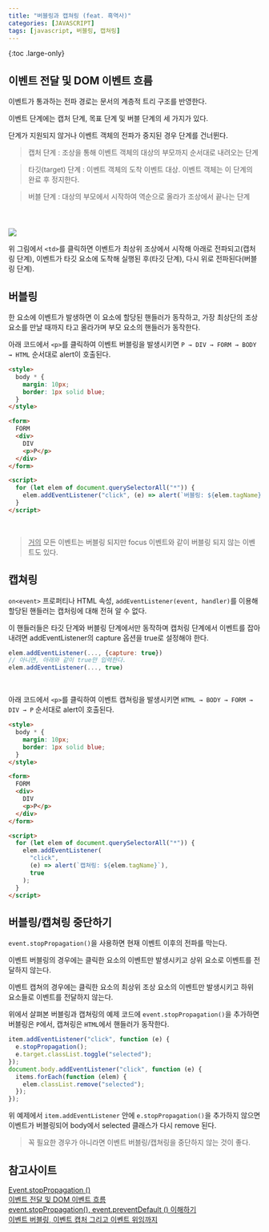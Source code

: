 ```yaml
---
title: "버블링과 캡쳐링 (feat. 흑역사)"
categories: [JAVASCRIPT]
tags: [javascript, 버블링, 캡쳐링]
---
```


{:toc .large-only}

## 이벤트 전달 및 DOM 이벤트 흐름

이벤트가 통과하는 전파 경로는 문서의 계층적 트리 구조를 반영한다.

이벤트 단계에는 캡처 단계, 목표 단계 및 버블 단계의 세 가지가 있다.

단계가 지원되지 않거나 이벤트 객체의 전파가 중지된 경우 단계를 건너뛴다.

> 캡처 단계 : 조상을 통해 이벤트 객체의 대상의 부모까지 순서대로 내려오는 단계

> 타깃(target) 단계 : 이벤트 객체의 도착 이벤트 대상. 이벤트 객체는 이 단계의 완료 후 정지한다.

> 버블 단계 : 대상의 부모에서 시작하여 역순으로 올라가 조상에서 끝나는 단계

<img src="https://www.w3.org/TR/DOM-Level-3-Events/images/eventflow.svg" style="margin-top: 40px">

<br/>

위 그림에서 `<td>`를 클릭하면 이벤트가 최상위 조상에서 시작해 아래로 전파되고(캡처링 단계), 이벤트가 타깃 요소에 도착해 실행된 후(타깃 단계), 다시 위로 전파된다(버블링 단계).

## 버블링

한 요소에 이벤트가 발생하면 이 요소에 할당된 핸들러가 동작하고, 가장 최상단의 조상 요소를 만날 때까지 타고 올라가며 부모 요소의 핸들러가 동작한다.

아래 코드에서 `<p>`를 클릭하여 이벤트 버블링을 발생시키면 `P → DIV → FORM → BODY → HTML` 순서대로 alert이 호출된다.

```html
<style>
  body * {
    margin: 10px;
    border: 1px solid blue;
  }
</style>

<form>
  FORM
  <div>
    DIV
    <p>P</p>
  </div>
</form>

<script>
  for (let elem of document.querySelectorAll("*")) {
    elem.addEventListener("click", (e) => alert(`버블링: ${elem.tagName}`));
  }
</script>
```

<br/>

> <u>거의</u> 모든 이벤트는 버블링 되지만 focus 이벤트와 같이 버블링 되지 않는 이벤트도 있다.

## 캡쳐링

`on<event>` 프로퍼티나 HTML 속성, `addEventListener(event, handler)`를 이용해 할당된 핸들러는 캡처링에 대해 전혀 알 수 없다.

이 핸들러들은 타깃 단계와 버블링 단계에서만 동작하며 캡처링 단계에서 이벤트를 잡아내려면 addEventListener의 capture 옵션을 true로 설정해야 한다.

```js
elem.addEventListener(..., {capture: true})
// 아니면, 아래와 같이 true만 입력한다.
elem.addEventListener(..., true)
```

<br/>

아래 코드에서 `<p>`를 클릭하여 이벤트 캡쳐링을 발생시키면 `HTML → BODY → FORM → DIV → P` 순서대로 alert이 호출된다.

```html
<style>
  body * {
    margin: 10px;
    border: 1px solid blue;
  }
</style>

<form>
  FORM
  <div>
    DIV
    <p>P</p>
  </div>
</form>

<script>
  for (let elem of document.querySelectorAll("*")) {
    elem.addEventListener(
      "click",
      (e) => alert(`캡쳐링: ${elem.tagName}`),
      true
    );
  }
</script>
```

## 버블링/캡쳐링 중단하기

`event.stopPropagation()`을 사용하면 현재 이벤트 이후의 전파를 막는다.

이벤트 버블링의 경우에는 클릭한 요소의 이벤트만 발생시키고 상위 요소로 이벤트를 전달하지 않는다.

이벤트 캡쳐의 경우에는 클릭한 요소의 최상위 조상 요소의 이벤트만 발생시키고 하위 요소들로 이벤트를 전달하지 않는다.

위에서 살펴본 버블링과 캡쳐링의 예제 코드에 `event.stopPropagation()`을 추가하면 버블링은 `P`에서, 캡쳐링은 `HTML`에서 핸들러가 동작한다.

```js
item.addEventListener("click", function (e) {
  e.stopPropagation();
  e.target.classList.toggle("selected");
});
document.body.addEventListener("click", function (e) {
  items.forEach(function (elem) {
    elem.classList.remove("selected");
  });
});
```

위 예제에서 `item.addEventListener` 안에 `e.stopPropagation()`을 추가하지 않으면 이벤트가 버블링되어 body에서 selected 클래스가 다시 remove 된다.

> 꼭 필요한 경우가 아니라면 이벤트 버블링/캡쳐링을 중단하지 않는 것이 좋다.

## 참고사이트

[Event.stopPropagation ()](https://developer.mozilla.org/ko/docs/Web/API/Event/stopPropagation)<br/>
[이벤트 전달 및 DOM 이벤트 흐름](https://www.w3.org/TR/DOM-Level-3-Events/#event-flow)<br/>
[event.stopPropagation(), event.preventDefault () 이해하기](https://ismydream.tistory.com/98)<br/>
[이벤트 버블링, 이벤트 캡처 그리고 이벤트 위임까지](https://joshua1988.github.io/web-development/javascript/event-propagation-delegation/)
